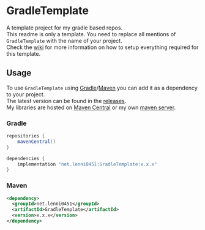 # GradleTemplate
A template project for my gradle based repos.\
This readme is only a template. You need to replace all mentions of `GradleTemplate` with the name of your project.\
Check the [wiki](https://github.com/Lenni0451/GradleTemplate/wiki) for more information on how to setup everything required for this template.

## Usage
To use `GradleTemplate` using [Gradle](#gradle)/[Maven](#maven) you can add it as a dependency to your project.\
The latest version can be found in the [releases](https://github.com/Lenni0451/GradleTemplate/releases).\
My libraries are hosted on [Maven Central](https://mvnrepository.com/artifact/net.lenni0451/GradleTempalte) or my own [maven server](https://maven.lenni0451.net/).

### Gradle
```groovy
repositories {
    mavenCentral()
}

dependencies {
    implementation "net.lenni0451:GradleTemplate:x.x.x"
}
```

### Maven
```xml
<dependency>
  <groupId>net.lenni0451</groupId>
  <artifactId>GradleTemplate</artifactId>
  <version>x.x.x</version>
</dependency>
```
